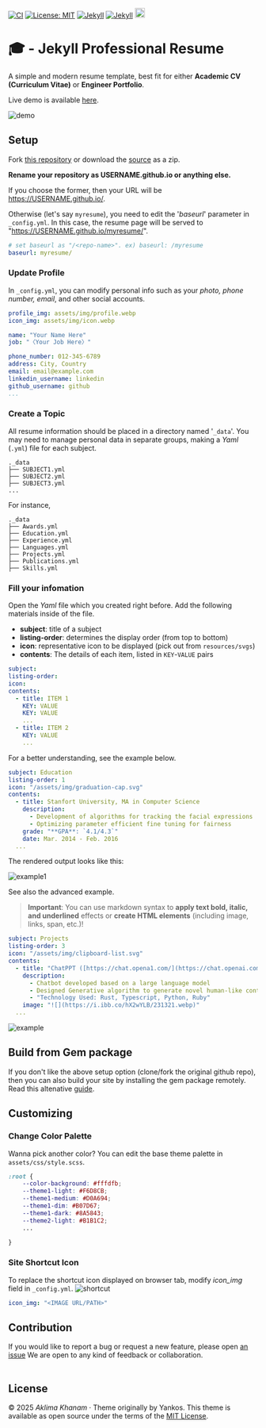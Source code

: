 [![CI](https://img.shields.io/badge/Github%20Pages-passing-gold.svg?logo=github)](ci)
[![License: MIT](https://img.shields.io/badge/License-MIT-orange.svg)](https://opensource.org/licenses/MIT)
[![Jekyll](https://img.shields.io/badge/jekyll-%3E%3D%203.9-green.svg)](https://jekyllrb.com/)
[![Jekyll](https://img.shields.io/badge/gem%20version-3.2.33-blue.svg)](gem)
<a href="https://jekyll-themes.com/byanko55/jekyll-professional-resume">
  <img
    src="https://img.shields.io/badge/featured%20on-JT-red.svg"
    height="20"
    alt="Jekyll Themes Shield"
  />
</a>

# 🎓 - Jekyll Professional Resume

A simple and modern resume template, best fit for either **Academic CV (Curriculum Vitae)** or **Engineer Portfolio**.

Live demo is available [here](https://byanko55.github.io/resume-demo/).

![demo](https://i.ibb.co/HYshYc0/231232121.webp)

## Setup
Fork [this repository](https://github.com/byanko55/jekyll-professional-resume) or download the [source](https://github.com/byanko55/jekyll-professional-resume/releases) as a zip.

**Rename your repository as USERNAME.github.io or anything else.**

If you choose the former, then your URL will be https://USERNAME.github.io/.

Otherwise (let's say `myresume`), you need to edit the '*baseurl*' parameter in `_config.yml`. In this case, the resume page will be served to "https://USERNAME.github.io/myresume/".

```yml
# set baseurl as "/<repo-name>". ex) baseurl: /myresume
baseurl: myresume/
```


### Update Profile
In `_config.yml`, you can modify personal info such as your *photo, phone number, email*, and other social accounts. 

```yml
profile_img: assets/img/profile.webp
icon_img: assets/img/icon.webp

name: "Your Name Here"
job: "〈Your Job Here〉"

phone_number: 012-345-6789
address: City, Country
email: email@example.com
linkedin_username: linkedin
github_username: github
...

```

### Create a Topic

All resume information should be placed in a directory named '`_data`'. You may need to manage personal data in separate groups, making a *Yaml* (`.yml`) file for each subject.

```
._data
├── SUBJECT1.yml
├── SUBJECT2.yml
├── SUBJECT3.yml
...

```

For instance,

```
._data
├── Awards.yml
├── Education.yml
├── Experience.yml
├── Languages.yml
├── Projects.yml
├── Publications.yml
├── Skills.yml
```

### Fill your infomation

Open the *Yaml* file which you created right before. Add the following materials inside of the file.

* **subject**: title of a subject
* **listing-order**: determines the display order (from top to bottom)
* **icon**: representative icon to be displayed (pick out from `resources/svgs`)
* **contents**: The details of each item, listed in `KEY`-`VALUE` pairs 

```yml
subject:
listing-order:
icon:
contents:
  - title: ITEM 1
    KEY: VALUE
    KEY: VALUE
    ...
  - title: ITEM 2
    KEY: VALUE
    ...
```

For a better understanding, see the example below.

```yml
subject: Education
listing-order: 1
icon: "/assets/img/graduation-cap.svg"
contents:
  - title: Stanfort University, MA in Computer Science
    description:
      - Development of algorithms for tracking the facial expressions
      - Optimizing parameter efficient fine tuning for fairness
    grade: "**GPA**: `4.1/4.3`"
    date: Mar. 2014 - Feb. 2016
  ...

```

The rendered output looks like this:

![example1](https://i.ibb.co/9TGKPrv/123312.webp)

See also the advanced example. 

> **Important**: You can use markdown syntax to **apply text bold, italic, and underlined** effects or **create HTML elements** (including image, links, span, etc.)!

```yml
subject: Projects
listing-order: 3
icon: "/assets/img/clipboard-list.svg"
contents:
  - title: "ChatPPT ([https://chat.opena1.com/](https://chat.openai.com/))"
    description: 
      - Chatbot developed based on a large language model
      - Designed Generative algorithm to generate novel human-like content
      - "Technology Used: Rust, Typescript, Python, Ruby"
    image: "![](https://i.ibb.co/hX2wYLB/231321.webp)"
  ...

```

![example](https://i.ibb.co/tCNCyYr/231321.webp)

## Build from Gem package

If you don't like the above setup option (clone/fork the original github repo), then you can also build your site by installing the gem package remotely. Read this altenative [guide](https://github.com/byanko55/jekyll-professional-resume/blob/master/docs/Installation%20from%20package.md).

## Customizing

### Change Color Palette
Wanna pick another color? You can edit the base theme palette in `assets/css/style.scss`.
```css
:root {
    --color-background: #fffdfb;
    --theme1-light: #F6D8CB;
    --theme1-medium: #D0A694;
    --theme1-dim: #B07D67;
    --theme1-dark: #8A5843;
    --theme2-light: #B1B1C2;
    ...

}
```

### Site Shortcut Icon
To replace the shortcut icon displayed on browser tab, modify *icon_img* field in `_config.yml`.
![shortcut](https://i.ibb.co/g9cYjRj/213213214.webp)

```yml
icon_img: "<IMAGE URL/PATH>"
```

## Contribution
If you would like to report a bug or request a new feature, please open [an issue](https://github.com/byanko55/jekyll-professional-resume/issues) We are open to any kind of feedback or collaboration.
<br></br>

## License
© 2025 *Aklima Khanam* · Theme originally by Yankos. This theme is available as open source under the terms of the [MIT License](https://opensource.org/license/mit/).
